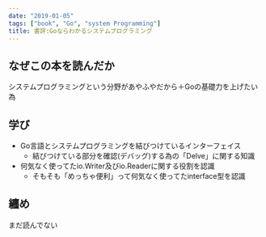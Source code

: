 ```yaml
---
date: "2019-01-05"
tags: ["book", "Go", "system Programming"]
title: 書評:Goならわかるシステムプログラミング
---
```


## なぜこの本を読んだか

システムプログラミングという分野があやふやだから＋Goの基礎力を上げたい為

## 学び

- Go言語とシステムプログラミングを結びつけているインターフェイス
    - 結びつけている部分を確認(デバッグ)する為の「Delve」に関する知識
- 何気なく使ってたio.Writer及びio.Readerに関する役割を認識
    - そもそも「めっちゃ便利」って何気なく使ってたinterface型を認識

## 纏め

まだ読んでない
